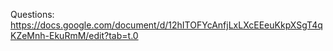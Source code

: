Questions: https://docs.google.com/document/d/12hITOFYcAnfjLxLXcEEeuKkpXSgT4qKZeMnh-EkuRmM/edit?tab=t.0 
